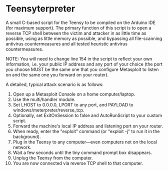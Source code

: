 Teensyterpreter
===============

A small C-based script for the Teensy to be compiled on the Arduino IDE (for maximum support). The primary function of this script is to open a reverse TCP shell between the victim and attacker in as little time as possible, using as little memory as possible, and bypassing all file-scanning antivirus countermeasures and all tested heuristic antivirus countermeasures.

NOTE: You will need to change line 154 in the script to reflect your own information, i.e. your public IP address and any port of your choice (the port you choose MUST be the same one that you configure Metasploit to listen on and the same one you forward on your router).


A detailed, typical attack scenario is as follows:

1. Open up a Metasploit Console on a home computer/laptop.
2. Use the multi/handler module.
3. Set LHOST to 0.0.0.0, LPORT to any port, and PAYLOAD to windows/meterpreter/reverse_tcp.
4. Optionally, set ExitOnSession to false and AutoRunScript to your custom script.
5. Forward the machine's local IP address and listening port on your router.
6. When ready, enter the "exploit" command (or "exploit -j" to run it in the background).
7. Plug in the Teensy to any computer—even computers not on the local network.
8. Wait a few seconds until the tiny command prompt box disappears.
9. Unplug the Teensy from the computer.
10. You are now connected via reverse TCP shell to that computer.
